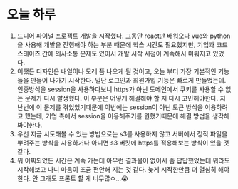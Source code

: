 # 오늘 하루

1. 드디어 파이널 프로젝트 개발을 시작했다. 그동안 react만 배워오다 vue와 python을 사용해 개발을 진행해야 하는 부분 때문에 학습 시간도 필요했지만, 기업과 코드스테이츠 간에 의사소통 문제도 있어서 개발 시작 시점이 계속해서 미뤄지고 있었다.
2. 어쨌든 디자인은 내일이나 모레 쯤 나오게 될 것이고, 오늘 부터 가장 기본적인 기능들을 만들어 나가기 시작한다. 일단 로그인과 회원가입 기능은 빠르게 만들었는데. 인증방식을 session을 사용하다보니 https가 아닌 도메인에서 쿠키를 사용할 수 없는 문제가 다시 발생했다. 이 부분은 어떻게 해결해야 할 지 다시 고민해야한다. 지난번에 이 문제를 겪었었기때문에 이번에는 session이 아닌 토큰 방식을 이용하려고 했는데, 기업 측에서 session을 이용해주기를 원했기때문에 해결 방법을 생각해봐야한다.
3. 우선 지금 시도해볼 수 있는 방법으로는 s3를 사용하지 않고 서버에서 정적 파일을 뿌려주는 방식을 사용하거나 아니면 s3 버킷에 https를 적용해보는 방식이 있을 것 같다. 
4. 뭐 어찌되었든 시간은 계속 가는데 아무런 결과물이 없어서 좀 답답했었는데 뭐라도 시작해보고 나니 마음이 조금 편안해 지는 것 같다. 늦게 시작한만큼 더 열심히 해야한다. 안 그래도 프론트 할 게 너무많ㅇ...😭

